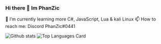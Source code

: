 ### Hi there 👋 Im PhanZic

🌱 I’m currently learning more C#, JavaScript, Lua & kali Linux
📫 How to reach me: Discord PhanZic#0441

![Github stats](https://github-readme-stats.vercel.app/api?username=PhanZic&theme=highcontrast&show_icons=true&count_private=true)
![Top Languages Card](https://github-readme-stats.vercel.app/api/top-langs/?username=PhanZic&layout=compact)
